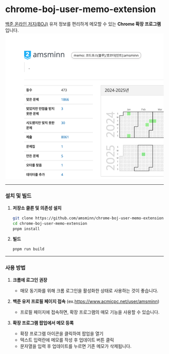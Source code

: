 # chrome-boj-user-memo-extension

[백준 온라인 저지(BOJ)](https://www.acmicpc.net/) 유저 정보를 편리하게 메모할 수 있는 **Chrome 확장 프로그램**입니다.
![사용 예시 1](assets/img1.png)


--- 

### 설치 및 빌드

1. **저장소 클론 및 의존성 설치**
   ```bash
   git clone https://github.com/amsminn/chrome-boj-user-memo-extension.git
   cd chrome-boj-user-memo-extension
   pnpm install

2. **빌드**
    ```bash
    pnpm run build
    ```

--- 

### 사용 방법

1. **크롬에 로그인 권장**

    - 매모 동기화를 위해 크롬 로그인을 활성화한 상태로 사용하는 것이 좋습니다.

2. **백준 유저 프로필 페이지 접속**
(ex.https://www.acmicpc.net/user/amsminn)
    
    - 프로필 페이지에 접속하면, 확장 프로그램의 매모 기능을 사용할 수 있습니다. 

3. **확장 프로그램 팝업에서 메모 등록**
    
    - 확장 프로그램 아이콘을 클릭하여 팝업을 열기
    - 텍스트 입력란에 메모를 작성 후 업데이트 버튼 클릭
    - 문자열을 입력 후 업데이트를 누르면 기존 메모가 삭제됩니다.